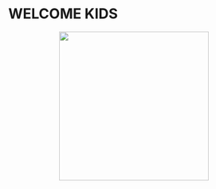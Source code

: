# WELCOME KIDS
<div align="center">
  <img height="300" src="https://media.tenor.com/W3LLABGg6nMAAAAi/miggi-star-with-bismillah.gif](https://media1.tenor.com/m/V_cgqwUj3T8AAAAC/tomoko-kuroki-watashi-ga-motenai-no-wa-dou-kangaetemo-omaera-ga-warui.gif"  />
</div>
